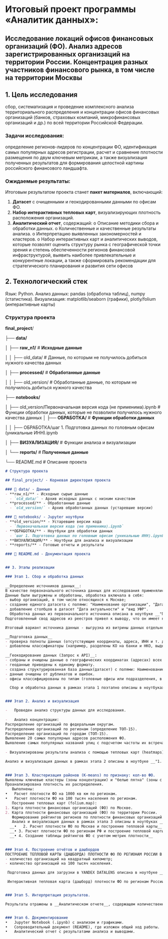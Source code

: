 # Итоговый проект программы «Аналитик данных»:
## Исследование локаций офисов финансовых организаций (ФО). Анализ адресов зарегистрированных организаций на территории России. Концентрация разных участников финансового рынка, в том числе на территории Москвы

## 1. Цель исследования  
сбор, систематизация и проведение комплексного анализа территориального распределения и концентрации офисов финансовых организаций (банков, страховых компаний, микрофинансовых организаций и др.) по всей территории Российской Федерации. 

### Задачи исследования: 
определение регионов-лидеров по концентрации ФО, идентификация самых популярных адресов регистрации, расчет и сравнение плотности размещения по двум ключевым метрикам, а также визуализация полученных результатов для формирования целостной картины российского финансового ландшафта.

### Ожидаемые результаты:

Итоговым результатом проекта станет __пакет материалов__, включающий:
1.	__Датасет__ с очищенными и геокодированными данными по офисам ФО.
2.	__Набор интерактивных тепловых карт__, визуализирующих плотность расположения организаций.
3.	__Аналитический отчет__, содержащий:
o	Описание методики сбора и обработки данных.
o	Количественные и качественные результаты анализа.
o	Интерпретацию выявленных закономерностей и кластеров.
o	Набор интерактивных карт и аналитических выводов, которые позволят оценить структуру рынка с географической точки зрения и степень обеспеченности регионов финансовой инфраструктурой, выявить наиболее привлекательные и конкурентные локации, а также сформировать рекомендации для стратегического планирования и развития сети офисов

## 2. Технологический стек
Язык: Python.
Анализ данных:
pandas (обработка таблиц), numpy (статистика).
Визуализация:
matplotlib/seaborn (графики), plotly/folium (интерактивные карты)


### Структура проекта


__final_project__/

├── __data/__                     

│   ├── __raw_n1/__               # __Исходные данные__

│   │   ├── old_data/           # Данные, по которым не получилось добиться нужного качества данных

│   ├── __processed/__            # __Обработанные данные__

│   │   ├── old_version/         # Обработанные данные, по которым не получилось добиться нужного качества 

├── __notebooks/__

│   ├── old_version/Первоначальная версия кода (не применима).ipynb   # Функции обработки данных, которые не позволили получилось нужного качества                                                                           данных
│   ├── __ОБРАБОТКА/__    # __Функции обработки данных__

│   │   ├── ОБРАБОТКА/шаг 1. Подготовка данных по головным офисам (уникальные ИНН).ipynb   

│   ├── __ВИЗУАЛИЗАЦИЯ/__      # Функции анализа и визуализации

│   └──  __reports/__         # __Полученные данные__

└── README.md                 # Описание проекта


```markdown
# Структура проекта

## final_project/ - Корневая директория проекта

### 📁 data/ - Данные
- **raw_n1/** - Исходные сырые данные
  - `old_data/` - Архив исходных данных с низким качеством
- **processed/** - Обработанные данные
  - `old_version/` - Архив обработанных данных (устаревшие версии)

### 📁 notebooks/ - Jupyter ноутбуки
- **old_version/** - Устаревшие версии кода
  - `Первоначальная версия кода (не применима).ipynb`
- **ОБРАБОТКА/** - Ноутбуки для обработки данных
  - `шаг 1. Подготовка данных по головным офисам (уникальные ИНН).ipynb`
- **ВИЗУАЛИЗАЦИЯ/** - Ноутбуки для анализа и визуализации
- **reports/** - Готовые отчеты и результаты

### 📄 README.md - Документация проекта


## 3. Этапы реализации

### Этап 1. Сбор и обработка данных
   
__Определение источников данных__:
В качестве первоначального источника данных для исследования применялись реестры с сайта Центрального Банка за период с 01.01.2022 по 01.07.2025.
Данные были выгружены и обработаны, обработка включала в себя:
- выбор организаций, в том числе относящихся к Москве;
- создание единого датасета с полями: "Наименование организации", "Дата регистрации Банком России/внесения в реестр", "ИНН", "ОГРН", "Адрес организации";
- добавление столбцов в датасет "Дата актуальности" и "вид УФР".
  Обработка данных из первоначального источника описана в ноутбуке __"Первоначальная версия кода"__.
Подготовленный свод адресов из реестров привел к выводу, что он имеет низкое качество данных, поэтому был использован другой вариант исходных данных - выгрузка из витрины.

Итоговый вариант источника данных - выгрузка из витрины данных отдельно по головным офисам, отдельно по подразделениям.

__Подготовка данных__
- проверка полноты данных (отсутствующие координаты, адреса, ИНН и т. д.)
- добавлены классификаторы (например, разделены КО на банки и НКО, выделены микрофинансовые организации)
  
__Геокодирование данных (Запрос к API)__:
- собраны и очищены данные о географических координатах (адресах) всех офисов ФО через геокодирование адресов (Дадата или Яндекс Геокодер).
- геоданные приведены к единому формату.
- создана структурированная база данных(датасет) с полями: Наименование ФО, ИНН, ОГРН, Тип ФО, Адрес, Широта, Долгота.
- данные очищены от дубликатов и ошибок.
- офисы классифицированы по типам (головные офисы или подразделения, в том числе филиалы, доп.офисы, УТО и другие).

  Сбор и обработка данных в рамках этапа 1 поэтапно описаны в ноутбуках __из папки "ОБРАБОТКА"__. 


### Этап 2. Анализ и визуализация

-	Проведен анализ структуры данных для исследования.
 
-	Анализ концентрации:
Распределение организаций по федеральным округам.
Распределение организаций по регионам (определение ТОП-15).
Распределение организаций по городам (ТОП-15).
Выявление 20 самых популярных адресов расположения ФО.
Выявление самых популярных названий улиц с подсчетом частоты их встречаемости.
  
- Визуализированы результаты анализа с помощью тепловых карт (heatmaps) для наглядного представления распределения финансовых организаций (далее - ФО).

Анализ и визуализация данных в рамках этапа 2 описаны в ноутбуке __"1. Предварительный анализ данных и визуализации" из папки "ВИЗУАЛИЗАЦИЯ"__.

    
### Этап 3. Кластеризация районов (K-means) по признаку: кол-во ФО.
Выявлены ключевые кластеры (зоны концентрации) и "белые пятна" (зоны с низкой представленностью ФО).
Проанализирована плотность их распределения.
   Выполнены:
•	Расчет плотности ФО на 1000 кв км по регионам.
•	Расчет плотности ФО на 100 тысяч населения по регионам.
   Построение тепловых карт (folium.map):
1. Карта плотности финансовых организаций (ФО) по Москве.
2. Карта плотности финансовых организаций (ФО) по территории России.
   Формирование рейтингов регионов по плотности финансовых организаций.
   Анализ и визуализация данных в рамках этапа 3 описаны в ноутбуках __из папки "ВИЗУАЛИЗАЦИЯ"__:
  __•	2. Расчет плотности ФО по Москве и построение тепловой карты__
  __• 3. Расчет плотности ФО по регионам РФ и построение тепловой карты__
  __• 4. Создание таблицы рейтингов ФО с учетом метрик плотности__

  
### Этап 4. Построение отчётов и дашбордов
ПОСТРОЕНИЕ ТЕПЛОВОЙ КАРТЫ (ДАШБОРДА) ПЛОТНОСТИ ФО ПО РЕГИОНАМ РОССИИ В YANDEX DATALENS с учетом метрик плотности:
- количество организаций на квадратный километр;
- количество организаций на 100 тысяч населения.

 Подготовка данных для загрузки в YANDEX DATALENS описана в ноутбуке __"5. Подготовка данных для построения дашборда в Yandex Datalens (тепловой карты с учетом метрик плотности)" из папки "ВИЗУАЛИЗАЦИЯ"__.

 Интерактивная тепловая карта (дашборд) плотности ФО по регионам России доступна для просмотра в Yandex Datalens по ссылке: https://datalens.ru/kkqja0frziw25.


### Этап 5. Интерпретация результатов.

Результаты отражены в __Аналитическом отчете__, содержащем количественные и качественные результаты анализа.


### Этап 6. Документирование
•	Jupyter Notebook (.ipynb) с анализом и графиками.
•	Сопроводительный документ (README), где изложен общий ход работы.
•	Аналитический отчет с результатами анализа и выводами.
